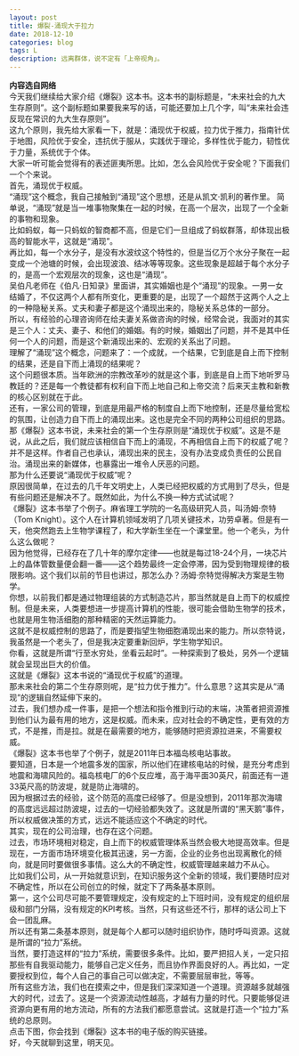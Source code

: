 ```yaml
---
layout: post
title: 爆裂-涌现大于拉力
date: 2018-12-10
categories: blog
tags: L
description: 远离群体，说不定有「上帝视角」。
---
```

**内容选自网络**    
今天我们继续给大家介绍《爆裂》这本书。这本书的副标题是，“未来社会的九大生存原则”。这个副标题如果要我来写的话，可能还要加上几个字，叫“未来社会违反现在常识的九大生存原则”。  
这九个原则，我先给大家看一下，就是：涌现优于权威，拉力优于推力，指南针优于地图，风险优于安全，违抗优于服从，实践优于理论，多样性优于能力，韧性优于力量，系统优于个体。  
大家一听可能会觉得有的表述匪夷所思。比如，怎么会风险优于安全呢？下面我们一个个来说。  
首先，涌现优于权威。  
“涌现”这个概念，我自己接触到“涌现”这个思想，还是从凯文·凯利的著作里。
简单说，“涌现”就是当一堆事物聚集在一起的时候，在高一个层次，出现了一个全新的事物和现象。  
比如蚂蚁，每一只蚂蚁的智商都不高，但是它们一旦组成了蚂蚁群落，却体现出极高的智能水平，这就是“涌现”。  
再比如，每一个水分子，是没有水波纹这个特性的，但是当亿万个水分子聚在一起变成一个池塘的时候，会出现波浪、结冰等等现象。这些现象是超越于每个水分子的，是高一个宏观层次的现象，这也是“涌现”。   
吴伯凡老师在《伯凡·日知录》里面讲，其实婚姻也是个“涌现”的现象。一男一女结婚了，不仅这两个人都有所变化，更重要的是，出现了一个超然于这两个人之上的一种隐秘关系。丈夫和妻子都是这个涌现出来的，隐秘关系总体的一部分。  
所以，有经验的心理咨询师在给夫妻关系做咨询的时候，经常会说，我面对的其实是三个人：丈夫、妻子、和他们的婚姻。有的时候，婚姻出了问题，并不是其中任何一个人的问题，而是这个新涌现出来的、宏观的关系出了问题。  
理解了“涌现”这个概念，问题来了：一个成就，一个结果，它到底是自上而下控制的结果，还是自下而上涌现的结果呢？  
这个问题很本质。当年欧洲的宗教改革吵的就是这个事，到底是自上而下地听罗马教廷的？还是每一个教徒都有权利自下而上地自己和上帝交流？后来天主教和新教的核心区别就在于此。  
还有，一家公司的管理，到底是用最严格的制度自上而下地控制，还是尽量给宽松的氛围，让创造力自下而上的涌现出来。这也是完全不同的两种公司组织的思路。  
那《爆裂》这本书说，未来社会的第一个生存原则是“涌现优于权威”。这是不是说，从此之后，我们就应该相信自下而上的涌现，不再相信自上而下的权威了呢？  
并不是这样。作者自己也承认，涌现出来的民主，没有办法变成负责任的公民自治。涌现出来的新媒体，也暴露出一堆令人厌恶的问题。  
那为什么还要说“涌现优于权威”呢？  
原因很简单，在过去的几千年文明史上，人类已经把权威的方式用到了尽头，但是有些问题还是解决不了。既然如此，为什么不换一种方式试试呢？  
《爆裂》这本书举了个例子。麻省理工学院的一名高级研究人员，叫汤姆·奈特（Tom Knight）。这个人在计算机领域发明了几项关键技术，功劳卓著。但是有一天，他突然跑去上生物学课程了，和大学新生坐在一个课堂里。他一个老头，为什么这么做呢？  
因为他觉得，已经存在了几十年的摩尔定律——也就是每过18-24个月，一块芯片上的晶体管数量便会翻一番——这个趋势最终一定会停滞，因为受到物理规律的极限影响。这个我们以前的节目也讲过，那怎么办？汤姆·奈特觉得解决方案是生物学。  
你想，以前我们都是通过物理组装的方式制造芯片，那当然就是自上而下的权威控制。但是未来，人类要想进一步提高计算机的性能，很可能会借助生物学的技术，也就是用生物活细胞的那种精密的天然运算能力。  
这就不是权威控制的思路了，而是要指望生物细胞涌现出来的能力。所以奈特说，我虽然是一个老头了，但是我决定要重新回炉，学生物学知识。  
你看，这就是所谓“行至水穷处，坐看云起时”。一种探索到了极处，另外一个逻辑就会呈现出巨大的价值。  
这就是《爆裂》这本书说的“涌现优于权威”的道理。  
那未来社会的第二个生存原则呢，是“拉力优于推力”。什么意思？这其实是从“涌现”的逻辑自然延伸下来的。  
过去，我们想办成一件事，是把一个想法和指令推到行动的末端，决策者把资源推到他们认为最有用的地方，这是权威。而未来，应对社会的不确定性，更有效的方式，不是推，而是拉。就是在最需要的地方，能够随时把资源拉进来，不需要权威。  
《爆裂》这本书也举了个例子，就是2011年日本福岛核电站事故。  
要知道，日本是一个地震多发的国家，所以他们在建核电站的时候，是充分考虑到地震和海啸风险的。福岛核电厂的6个反应堆，高于海平面30英尺，前面还有一道33英尺高的防波堤，就是防止海啸的。  
因为根据过去的经验，这个防范的高度已经够了。但是没想到，2011年那次海啸的高度远远超过防波堤，过去的一切经验都失效了。这就是所谓的“黑天鹅”事件，所以权威做决策的方式，远远不能适应这个不确定的时代。  
其实，现在的公司治理，也存在这个问题。  
过去，市场环境相对稳定，自上而下的权威管理体系当然会极大地提高效率。但是现在，一方面市场环境变化极其迅速，另一方面，企业的业务也出现离散化的倾向，就是同时要做很多事情。这么大的不确定性，权威管理越来越力不从心。  
比如我们公司，从一开始就意识到，在知识服务这个全新的领域，我们要随时应对不确定性，所以在公司创立的时候，就定下了两条基本原则。  
第一，这个公司尽可能不要管理规定，没有规定的上下班时间，没有规定的组织层级和部门分隔，没有规定的KPI考核。当然，只有这些还不行，那样的话公司上下会一团乱麻。  
所以还有第二条基本原则，就是每个人都可以随时组织协作，随时呼叫资源。这就是所谓的“拉力”系统。  
当然，要打造这样的“拉力”系统，需要很多条件。比如，要严把招人关，一定只招那些有自我驱动能力，能够自己定义任务，而且协作界面良好的人。再比如，一定要授权到位，每个人自己的事自己可以做决定，不需要层层审批，等等。  
所有这些方法，我们也在摸索之中，但是我们深深知道一个道理。资源越多就越强大的时代，过去了。这是一个资源流动性越高，才越有力量的时代。只要能够促进资源向更有用的地方流动，所有的方法我们都愿意尝试。这就是打造一个“拉力”系统的总原则。  
点击下图，你会找到《爆裂》这本书的电子版的购买链接。  
好，今天就聊到这里，明天见。  
